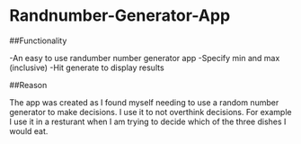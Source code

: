 # Randnumber-Generator-App


##Functionality

  -An easy to use randumber number generator app
  -Specify min and max (inclusive)
  -Hit generate to display results


##Reason

The app was created as I found myself needing to use a random number generator to make decisions. I use it to not overthink decisions. For example I use it in a resturant when I am trying to decide which of the three dishes I would eat. 
